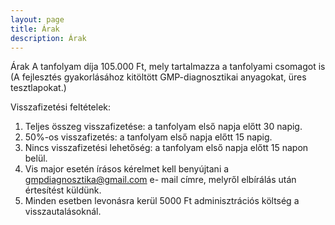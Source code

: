 ```yaml
---
layout: page
title: Árak
description: Árak
---
```

Árak
A tanfolyam díja 105.000 Ft, mely tartalmazza a tanfolyami csomagot is (A fejlesztés
gyakorlásához kitöltött GMP-diagnosztikai anyagokat, üres tesztlapokat.)

Visszafizetési feltételek:
1. Teljes összeg visszafizetése: a tanfolyam első napja előtt 30 napig.
2. 50%-os visszafizetés: a tanfolyam első napja előtt 15 napig.
3. Nincs visszafizetési lehetőség: a tanfolyam első napja előtt 15 napon belül.
4. Vis major esetén írásos kérelmet kell benyújtani a gmpdiagnosztika@gmail.com e-
mail címre, melyről elbírálás után értesítést küldünk.
5. Minden esetben levonásra kerül 5000 Ft adminisztrációs költség a visszautalásoknál.